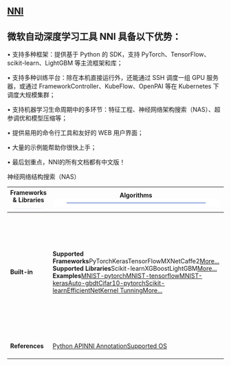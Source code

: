 ## [NNI](https://github.com/microsoft/nni/)

## 微软自动深度学习工具 NNI 具备以下优势：

• 支持多种框架：提供基于 Python 的 SDK，支持 PyTorch、TensorFlow、scikit-learn、LightGBM 等主流框架和库；

• 支持多种训练平台：除在本机直接运行外，还能通过 SSH 调度一组 GPU 服务器，或通过 FrameworkController、KubeFlow、OpenPAI 等在 Kubernetes 下调度大规模集群；

• 支持机器学习生命周期中的多环节：特征工程、神经网络架构搜索（NAS）、超参调优和模型压缩等；

• 提供易用的命令行工具和友好的 WEB 用户界面；

• 大量的示例能帮助你很快上手；

• 最后划重点，NNI的所有文档都有中文版！

神经网络结构搜索（NAS）

| **Frameworks & Libraries** [![img](https://github.com/microsoft/nni/raw/master/docs/img/bar.png)](https://github.com/microsoft/nni/blob/master/docs/img/bar.png) | **Algorithms** [![img](https://github.com/microsoft/nni/raw/master/docs/img/bar.png)](https://github.com/microsoft/nni/blob/master/docs/img/bar.png) | **Training Services** [![img](https://github.com/microsoft/nni/raw/master/docs/img/bar.png)](https://github.com/microsoft/nni/blob/master/docs/img/bar.png) |                                                              |
| ------------------------------------------------------------ | ------------------------------------------------------------ | ------------------------------------------------------------ | :----------------------------------------------------------- |
| **Built-in**                                                 | **Supported Frameworks**PyTorchKerasTensorFlowMXNetCaffe2[More...](https://github.com/microsoft/nni/blob/master/docs/en_US/SupportedFramework_Library.md) **Supported Libraries**Scikit-learnXGBoostLightGBM[More...](https://github.com/microsoft/nni/blob/master/docs/en_US/SupportedFramework_Library.md) **Examples**[MNIST-pytorch](https://github.com/microsoft/nni/blob/master/examples/trials/mnist-pytorch)[MNIST-tensorflow](https://github.com/microsoft/nni/blob/master/examples/trials/mnist-tfv1)[MNIST-keras](https://github.com/microsoft/nni/blob/master/examples/trials/mnist-keras)[Auto-gbdt](https://github.com/microsoft/nni/blob/master/docs/en_US/TrialExample/GbdtExample.md)[Cifar10-pytorch](https://github.com/microsoft/nni/blob/master/docs/en_US/TrialExample/Cifar10Examples.md)[Scikit-learn](https://github.com/microsoft/nni/blob/master/docs/en_US/TrialExample/SklearnExamples.md)[EfficientNet](https://github.com/microsoft/nni/blob/master/docs/en_US/TrialExample/EfficientNet.md)[Kernel Tunning](https://github.com/microsoft/nni/blob/master/docs/en_US/TrialExample/OpEvoExamples.md)[More...](https://github.com/microsoft/nni/blob/master/docs/en_US/SupportedFramework_Library.md) | [Hyperparameter Tuning](https://github.com/microsoft/nni/blob/master/docs/en_US/Tuner/BuiltinTuner.md)**Exhaustive search**[Random Search](https://github.com/microsoft/nni/blob/master/docs/en_US/Tuner/BuiltinTuner.md#Random)[Grid Search](https://github.com/microsoft/nni/blob/master/docs/en_US/Tuner/BuiltinTuner.md#GridSearch)[Batch](https://github.com/microsoft/nni/blob/master/docs/en_US/Tuner/BuiltinTuner.md#Batch)**Heuristic search**[Naïve Evolution](https://github.com/microsoft/nni/blob/master/docs/en_US/Tuner/BuiltinTuner.md#Evolution)[Anneal](https://github.com/microsoft/nni/blob/master/docs/en_US/Tuner/BuiltinTuner.md#Anneal)[Hyperband](https://github.com/microsoft/nni/blob/master/docs/en_US/Tuner/BuiltinTuner.md#Hyperband)[PBT](https://github.com/microsoft/nni/blob/master/docs/en_US/Tuner/BuiltinTuner.md#PBTTuner)**Bayesian optimization**[BOHB](https://github.com/microsoft/nni/blob/master/docs/en_US/Tuner/BuiltinTuner.md#BOHB)[TPE](https://github.com/microsoft/nni/blob/master/docs/en_US/Tuner/BuiltinTuner.md#TPE)[SMAC](https://github.com/microsoft/nni/blob/master/docs/en_US/Tuner/BuiltinTuner.md#SMAC)[Metis Tuner](https://github.com/microsoft/nni/blob/master/docs/en_US/Tuner/BuiltinTuner.md#MetisTuner)[GP Tuner](https://github.com/microsoft/nni/blob/master/docs/en_US/Tuner/BuiltinTuner.md#GPTuner)**RL Based**[PPO Tuner](https://github.com/microsoft/nni/blob/master/docs/en_US/Tuner/BuiltinTuner.md#PPOTuner)[Neural Architecture Search](https://github.com/microsoft/nni/blob/master/docs/en_US/NAS/Overview.md)[ENAS](https://github.com/microsoft/nni/blob/master/docs/en_US/NAS/ENAS.md)[DARTS](https://github.com/microsoft/nni/blob/master/docs/en_US/NAS/DARTS.md)[P-DARTS](https://github.com/microsoft/nni/blob/master/docs/en_US/NAS/PDARTS.md)[CDARTS](https://github.com/microsoft/nni/blob/master/docs/en_US/NAS/CDARTS.md)[SPOS](https://github.com/microsoft/nni/blob/master/docs/en_US/NAS/SPOS.md)[ProxylessNAS](https://github.com/microsoft/nni/blob/master/docs/en_US/NAS/Proxylessnas.md)[Network Morphism](https://github.com/microsoft/nni/blob/master/docs/en_US/Tuner/BuiltinTuner.md#NetworkMorphism)[TextNAS](https://github.com/microsoft/nni/blob/master/docs/en_US/NAS/TextNAS.md)[Model Compression](https://github.com/microsoft/nni/blob/master/docs/en_US/Compressor/Overview.md)**Pruning**[AGP Pruner](https://github.com/microsoft/nni/blob/master/docs/en_US/Compressor/Pruner.md#agp-pruner)[Slim Pruner](https://github.com/microsoft/nni/blob/master/docs/en_US/Compressor/Pruner.md#slim-pruner)[FPGM Pruner](https://github.com/microsoft/nni/blob/master/docs/en_US/Compressor/Pruner.md#fpgm-pruner)[NetAdapt Pruner](https://github.com/microsoft/nni/blob/master/docs/en_US/Compressor/Pruner.md#netadapt-pruner)[SimulatedAnnealing Pruner](https://github.com/microsoft/nni/blob/master/docs/en_US/Compressor/Pruner.md#simulatedannealing-pruner)[ADMM Pruner](https://github.com/microsoft/nni/blob/master/docs/en_US/Compressor/Pruner.md#admm-pruner)[AutoCompress Pruner](https://github.com/microsoft/nni/blob/master/docs/en_US/Compressor/Pruner.md#autocompress-pruner)**Quantization**[QAT Quantizer](https://github.com/microsoft/nni/blob/master/docs/en_US/Compressor/Quantizer.md#qat-quantizer)[DoReFa Quantizer](https://github.com/microsoft/nni/blob/master/docs/en_US/Compressor/Quantizer.md#dorefa-quantizer)[Feature Engineering (Beta)](https://github.com/microsoft/nni/blob/master/docs/en_US/FeatureEngineering/Overview.md)[GradientFeatureSelector](https://github.com/microsoft/nni/blob/master/docs/en_US/FeatureEngineering/GradientFeatureSelector.md)[GBDTSelector](https://github.com/microsoft/nni/blob/master/docs/en_US/FeatureEngineering/GBDTSelector.md)[Early Stop Algorithms](https://github.com/microsoft/nni/blob/master/docs/en_US/Assessor/BuiltinAssessor.md)[Median Stop](https://github.com/microsoft/nni/blob/master/docs/en_US/Assessor/BuiltinAssessor.md#Medianstop)[Curve Fitting](https://github.com/microsoft/nni/blob/master/docs/en_US/Assessor/BuiltinAssessor.md#Curvefitting) | [Local Machine](https://github.com/microsoft/nni/blob/master/docs/en_US/TrainingService/LocalMode.md)[Remote Servers](https://github.com/microsoft/nni/blob/master/docs/en_US/TrainingService/RemoteMachineMode.md)[AML(Azure Machine Learning)](https://github.com/microsoft/nni/blob/master/docs/en_US/TrainingService/AMLMode.md)**Kubernetes based services**[OpenPAI](https://github.com/microsoft/nni/blob/master/docs/en_US/TrainingService/PaiMode.md)[Kubeflow](https://github.com/microsoft/nni/blob/master/docs/en_US/TrainingService/KubeflowMode.md)[FrameworkController on K8S (AKS etc.)](https://github.com/microsoft/nni/blob/master/docs/en_US/TrainingService/FrameworkControllerMode.md)[DLWorkspace (aka. DLTS)](https://github.com/microsoft/nni/blob/master/docs/en_US/TrainingService/DLTSMode.md) |
|                                                              |                                                              |                                                              |                                                              |
| **References**                                               | [Python API](https://nni.readthedocs.io/en/latest/autotune_ref.html#trial)[NNI Annotation](https://github.com/microsoft/nni/blob/master/docs/en_US/Tutorial/AnnotationSpec.md)[Supported OS](https://nni.readthedocs.io/en/latest/installation.html) | [CustomizeTuner](https://github.com/microsoft/nni/blob/master/docs/en_US/Tuner/CustomizeTuner.md)[CustomizeAssessor](https://github.com/microsoft/nni/blob/master/docs/en_US/Assessor/CustomizeAssessor.md)[Install Customized Algorithms as Builtin Tuners/Assessors/Advisors](https://github.com/microsoft/nni/blob/master/docs/en_US/Tutorial/InstallCustomizedAlgos.md) | [Support TrainingService](https://github.com/microsoft/nni/blob/master/docs/en_US/TrainingService/Overview.md)[Implement TrainingService](https://github.com/microsoft/nni/blob/master/docs/en_US/TrainingService/HowToImplementTrainingService.md) |
